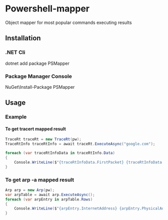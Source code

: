 # Powershell-mapper
Object mapper for most popular commands executing results

## Installation
### .NET Cli
dotnet add package PSMapper
### Package Manager Console
NuGet\Install-Package PSMapper
## Usage
### Example

#### To get tracert mapped result
```csharp
TraceRt traceRt = new TraceRt(pw);
TraceRtInfo traceRtInfo = await traceRt.ExecuteAsync("google.com");

foreach (var traceRtInfoData in traceRtInfo.Data)
{
    Console.WriteLine($"{traceRtInfoData.FirstPacket} {traceRtInfoData.SecondPacket} {traceRtInfoData.ThirdPacket} {traceRtInfoData.Destination}");
}
```

### To get arp -a mapped result
```csharp
Arp arp = new Arp(pw);
var arpTable = await arp.ExecuteAsync();
foreach (var arpEntry in arpTable.Rows)
{
    Console.WriteLine($"{arpEntry.InternetAddress} {arpEntry.PhysicalAddress}");
}
```
